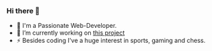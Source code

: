 ### Hi there 👋

- 🌱 I'm a Passionate Web-Developer.
- 🔭 I’m currently working on [this project](https://github.com/Matthias-Mosthof/Complete-Server-Side-Rendered-App-NodeJS-Express-MongoDB-Mongoose)
- ⚡ Besides coding I've a huge interest in sports, gaming and chess. 

<!--
**Matthias-Mosthof/Matthias-Mosthof** is a ✨ _special_ ✨ repository because its `README.md` (this file) appears on your GitHub profile.

Here are some ideas to get you started:

- 🔭 I’m currently working on ...
- 🌱 I’m currently learning ...
- 👯 I’m looking to collaborate on ...
- 🤔 I’m looking for help with ...
- 💬 Ask me about ...
- 📫 How to reach me: ...
- 😄 Pronouns: ...
- ⚡ Fun fact: ...
-->
